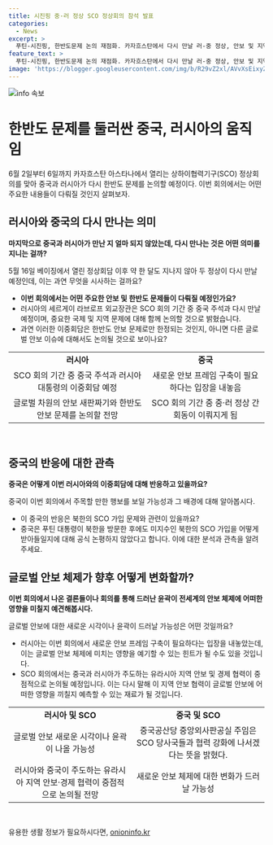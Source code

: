```yaml
---
title: 시진핑 중·러 정상 SCO 정상회의 참석 발표
categories:
  - News
excerpt: >
  푸틴-시진핑, 한반도문제 논의 재점화. 카자흐스탄에서 다시 만날 러-중 정상, 안보 및 지역 안정 대화를 통한 협력 강화의 의미. SCO 정상회의 및 중·러 정상 간의 논의를 통해 우크라이나 전쟁, 북·러 조약 등 주요 안보 문제에 대해 다뤄질 전망. 북한의 SCO 가입 문제와 중국의 의견은 주목됨. 신규 안보 체제에 대한 기대도 증폭. 러-미, 북·러 조약 후속 논의도 관심. 중국의 중·러 강화된 결속에 대한 관측과 해석이 진행중. (150자)
feature_text: >
  푸틴-시진핑, 한반도문제 논의 재점화. 카자흐스탄에서 다시 만날 러-중 정상, 안보 및 지역 안정 대화를 통한 협력 강화의 의미. SCO 정상회의 및 중·러 정상 간의 논의를 통해 우크라이나 전쟁, 북·러 조약 등 주요 안보 문제에 대해 다뤄질 전망. 북한의 SCO 가입 문제와 중국의 의견은 주목됨. 신규 안보 체제에 대한 기대도 증폭. 러-미, 북·러 조약 후속 논의도 관심. 중국의 중·러 강화된 결속에 대한 관측과 해석이 진행중. (150자)
image: 'https://blogger.googleusercontent.com/img/b/R29vZ2xl/AVvXsEixyZcFfHzMRdzZMjFBmAUKJYCLCGyLL1o632UiGVXcaFdKo_bkvkuCioo0uUKlGfBVcT3P84aROyZIXSBEx3Aw5nCQ3pTgDom1WDC4m8eifvWiAmWEEVb4x6G_l8C0QH225ldMjyaFvpxGEBGNO37VmDTDMHGhJPq73UglMfDca1-0aw/s1600/blogspot.png'
---
```


<p><img src="https://blogger.googleusercontent.com/img/b/R29vZ2xl/AVvXsEixyZcFfHzMRdzZMjFBmAUKJYCLCGyLL1o632UiGVXcaFdKo_bkvkuCioo0uUKlGfBVcT3P84aROyZIXSBEx3Aw5nCQ3pTgDom1WDC4m8eifvWiAmWEEVb4x6G_l8C0QH225ldMjyaFvpxGEBGNO37VmDTDMHGhJPq73UglMfDca1-0aw/s1600/blogspot.png" alt="info 속보" /></p>

<h1>한반도 문제를 둘러싼 중국, 러시아의 움직임</h1>

<p data-ke-size="size16">6월 2일부터 6일까지 카자흐스탄 아스타나에서 열리는 상하이협력기구(SCO) 정상회의를 맞아 중국과 러시아가 다시 한반도 문제를 논의할 예정이다. 이번 회의에서는 어떤 주요한 내용들이 다뤄질 것인지 살펴보자. </p>

<h2 data-ke-size="size26">러시아와 중국의 다시 만나는 의미</h2>

<p><b>마지막으로 중국과 러시아가 만난 지 얼마 되지 않았는데, 다시 만나는 것은 어떤 의미를 지니는 걸까?</b></p>

<p>5월 16일 베이징에서 열린 정상회담 이후 약 한 달도 지나지 않아 두 정상이 다시 만날 예정인데, 이는 과연 무엇을 시사하는 걸까요? </p>

<ul>
  <li><b>이번 회의에서는 어떤 주요한 안보 및 한반도 문제들이 다뤄질 예정인가요?</b></li>
  <li>러시아의 세르게이 라브로프 외교장관은 SCO 회의 기간 중 중국 주석과 다시 만날 예정이며, 중요한 국제 및 지역 문제에 대해 함께 논의할 것으로 밝혔습니다.</li>
  <li>과연 이러한 이중회담은 한반도 안보 문제로만 한정되는 것인지, 아니면 다른 글로벌 안보 이슈에 대해서도 논의될 것으로 보이나요? </li>
</ul>

<table>
  <tr>
    <td style="text-align: center; height: 17px;"><b>러시아</b></td>
    <td style="text-align: center; height: 17px;"><b>중국</b></td>
  </tr>
  <tr>
    <td style="text-align: center; height: 17px;">SCO 회의 기간 중 중국 주석과 러시아 대통령의 이중회담 예정</td>
    <td style="text-align: center; height: 17px;">새로운 안보 프레임 구축이 필요하다는 입장을 내놓음</td>
  </tr>
  <tr>
    <td style="text-align: center; height: 17px;">글로벌 차원의 안보 새판짜기와 한반도 안보 문제를 논의할 전망</td>
    <td style="text-align: center; height: 17px;">SCO 회의 기간 중 중·러 정상 간 회동이 이뤄지게 됨</td>
  </tr>
</table>

<p data-ke-size="size16">&nbsp;</p>

<h2 data-ke-size="size26">중국의 반응에 대한 관측</h2>

<p><b>중국은 어떻게 이번 러시아와의 이중회담에 대해 반응하고 있을까요?</b></p>

<p>중국이 이번 회의에서 주목할 만한 행보를 보일 가능성과 그 배경에 대해 알아봅시다.</p>

<ul>
  <li>이 중국의 반응은 북한의 SCO 가입 문제와 관련이 있을까요?</li>
  <li>중국은 푸틴 대통령이 북한을 방문한 후에도 미지수인 북한의 SCO 가입을 어떻게 받아들일지에 대해 공식 논평하지 않았다고 합니다. 이에 대한 분석과 관측을 알려주세요.</li>
</ul>

<h2 data-ke-size="size26">글로벌 안보 체제가 향후 어떻게 변화할까?</h2>

<p><b>이번 회의에서 나온 결론들이나 회의를 통해 드러난 윤곽이 전세계의 안보 체제에 어떠한 영향을 미칠지 예견해봅시다.</b></p>

<p>글로벌 안보에 대한 새로운 시각이나 윤곽이 드러날 가능성은 어떤 것일까요?</p>

<ul>
  <li>러시아는 이번 회의에서 새로운 안보 프레임 구축이 필요하다는 입장을 내놓았는데, 이는 글로벌 안보 체제에 미치는 영향을 예기할 수 있는 힌트가 될 수도 있을 것입니다.</li>
  <li>SCO 회의에서는 중국과 러시아가 주도하는 유라시아 지역 안보 및 경제 협력이 중점적으로 논의될 예정입니다. 이는 다시 말해 이 지역 안보 협력이 글로벌 안보에 어떠한 영향을 끼칠지 예측할 수 있는 재료가 될 것입니다.</li>
</ul>

<table>
  <tr>
    <td style="text-align: center; height: 17px;"><b>러시아 및 SCO</b></td>
    <td style="text-align: center; height: 17px;"><b>중국 및 SCO</b></td>
  </tr>
  <tr>
    <td style="text-align: center; height: 17px;">글로벌 안보 새로운 시각이나 윤곽이 나올 가능성</td>
    <td style="text-align: center; height: 17px;">중국공산당 중앙외사판공실 주임은 SCO 당사국들과 협력 강화에 나서겠다는 뜻을 밝혔다.</td>
  </tr>
  <tr>
    <td style="text-align: center; height: 17px;">러시아와 중국이 주도하는 유라시아 지역 안보·경제 협력이 중점적으로 논의될 전망</td>
    <td style="text-align: center; height: 17px;">새로운 안보 체제에 대한 변화가 드러날 가능성</td>
  </tr>
</table>

<p data-ke-size="size16">&nbsp;</p>
유용한 생활 정보가 필요하시다면, <a href="https://onioninfo.kr" rel="dofollow">onioninfo.kr</a>


